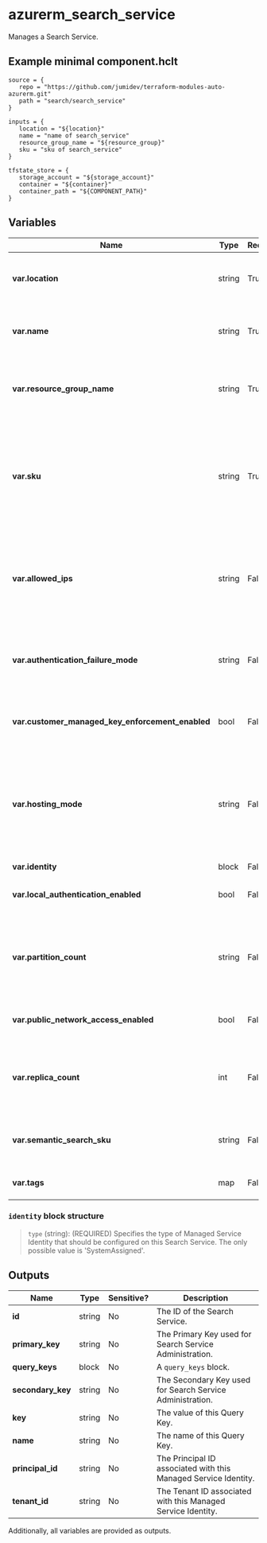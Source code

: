 # azurerm_search_service

Manages a Search Service.

## Example minimal component.hclt

```hcl
source = {
   repo = "https://github.com/jumidev/terraform-modules-auto-azurerm.git" 
   path = "search/search_service" 
}

inputs = {
   location = "${location}" 
   name = "name of search_service" 
   resource_group_name = "${resource_group}" 
   sku = "sku of search_service" 
}

tfstate_store = {
   storage_account = "${storage_account}" 
   container = "${container}" 
   container_path = "${COMPONENT_PATH}" 
}

```

## Variables

| Name | Type | Required? |  Default  |  possible values |  Description |
| ---- | ---- | --------- |  ----------- | ----------- | ----------- |
| **var.location** | string | True | -  |  -  |  The Azure Region where the Search Service should exist. Changing this forces a new Search Service to be created. | 
| **var.name** | string | True | -  |  -  |  The Name which should be used for this Search Service. Changing this forces a new Search Service to be created. | 
| **var.resource_group_name** | string | True | -  |  -  |  The name of the Resource Group where the Search Service should exist. Changing this forces a new Search Service to be created. | 
| **var.sku** | string | True | -  |  `basic`, `free`, `standard`, `standard2`, `standard3`, `storage_optimized_l1`, `storage_optimized_l2`  |  The SKU which should be used for this Search Service. Possible values include `basic`, `free`, `standard`, `standard2`, `standard3`, `storage_optimized_l1` and `storage_optimized_l2`. Changing this forces a new Search Service to be created. | 
| **var.allowed_ips** | string | False | -  |  -  |  Specifies a list of inbound IPv4 or CIDRs that are allowed to access the Search Service. If the incoming IP request is from an IP address which is not included in the `allowed_ips` it will be blocked by the Search Services firewall. | 
| **var.authentication_failure_mode** | string | False | -  |  `http401WithBearerChallenge`, `http403`  |  Specifies the response that the Search Service should return for requests that fail authentication. Possible values include `http401WithBearerChallenge` or `http403`. | 
| **var.customer_managed_key_enforcement_enabled** | bool | False | `False`  |  -  |  Specifies whether the Search Service should enforce that non-customer resources are encrypted. Defaults to `false`. | 
| **var.hosting_mode** | string | False | `default`  |  `highDensity`, `default`  |  Specifies the Hosting Mode, which allows for High Density partitions (that allow for up to 1000 indexes) should be supported. Possible values are `highDensity` or `default`. Defaults to `default`. Changing this forces a new Search Service to be created. | 
| **var.identity** | block | False | -  |  -  |  An `identity` block. | 
| **var.local_authentication_enabled** | bool | False | `True`  |  -  |  Specifies whether the Search Service allows authenticating using API Keys? Defaults to `true`. | 
| **var.partition_count** | string | False | `1`  |  `1`, `2`, `3`, `4`, `6`, `12`  |  Specifies the number of partitions which should be created. This field cannot be set when using a `free` or `basic` sku ([see the Microsoft documentation](https://learn.microsoft.com/azure/search/search-sku-tier)). Possible values include `1`, `2`, `3`, `4`, `6`, or `12`. Defaults to `1`. | 
| **var.public_network_access_enabled** | bool | False | `True`  |  -  |  Specifies whether Public Network Access is allowed for this resource. Defaults to `true`. | 
| **var.replica_count** | int | False | -  |  -  |  Specifies the number of Replica's which should be created for this Search Service. This field cannot be set when using a `free` sku ([see the Microsoft documentation](https://learn.microsoft.com/azure/search/search-sku-tier)). | 
| **var.semantic_search_sku** | string | False | -  |  `free`, `standard`  |  Specifies the Semantic Search SKU which should be used for this Search Service. Possible values include `free` and `standard`. | 
| **var.tags** | map | False | -  |  -  |  Specifies a mapping of tags which should be assigned to this Search Service. | 

### `identity` block structure

>`type` (string): (REQUIRED) Specifies the type of Managed Service Identity that should be configured on this Search Service. The only possible value is 'SystemAssigned'.



## Outputs

| Name | Type | Sensitive? | Description |
| ---- | ---- | --------- | --------- |
| **id** | string | No  | The ID of the Search Service. | 
| **primary_key** | string | No  | The Primary Key used for Search Service Administration. | 
| **query_keys** | block | No  | A `query_keys` block. | 
| **secondary_key** | string | No  | The Secondary Key used for Search Service Administration. | 
| **key** | string | No  | The value of this Query Key. | 
| **name** | string | No  | The name of this Query Key. | 
| **principal_id** | string | No  | The Principal ID associated with this Managed Service Identity. | 
| **tenant_id** | string | No  | The Tenant ID associated with this Managed Service Identity. | 

Additionally, all variables are provided as outputs.
